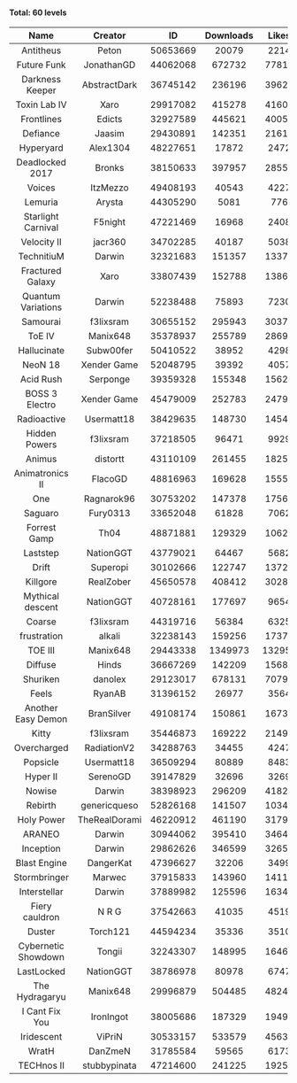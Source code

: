 #### Total: 60 levels

| Name | Creator | ID | Downloads | Likes |
|:---:|:---:|:---:|:---:|:---:|
| Antitheus | Peton | 50653669 | 20079 | 2214
| Future Funk | JonathanGD | 44062068 | 672732 | 77813
| Darkness Keeper | AbstractDark | 36745142 | 236196 | 39626
| Toxin Lab IV | Xaro | 29917082 | 415278 | 41607
| Frontlines | Edicts | 32927589 | 445621 | 40059
| Defiance | Jaasim | 29430891 | 142351 | 21617
| Hyperyard | Alex1304 | 48227651 | 17872 | 2472
| Deadlocked 2017 | Bronks | 38150633 | 397957 | 28554
| Voices | ItzMezzo | 49408193 | 40543 | 4227
| Lemuria | Arysta | 44305290 | 5081 | 776
| Starlight Carnival | F5night | 47221469 | 16968 | 2408
| Velocity II | jacr360 | 34702285 | 40187 | 5038
| TechnitiuM | Darwin | 32321683 | 151357 | 13379
| Fractured Galaxy  | Xaro | 33807439 | 152788 | 13869
| Quantum Variations | Darwin | 52238488 | 75893 | 7230
| Samourai | f3lixsram | 30655152 | 295943 | 30374
| ToE IV  | Manix648 | 35378937 | 255789 | 28693
| Hallucinate | Subw00fer | 50410522 | 38952 | 4298
| NeoN 18 | Xender Game | 52048795 | 39392 | 4057
| Acid Rush | Serponge | 39359328 | 155348 | 15625
| BOSS 3 Electro | Xender Game | 45479009 | 252783 | 24790
| Radioactive | Usermatt18 | 38429635 | 148730 | 14546
| Hidden Powers | f3lixsram | 37218505 | 96471 | 9929
| Animus | distortt | 43110109 | 261455 | 18255
| Animatronics II | FlacoGD | 48816963 | 169628 | 15559
| One | Ragnarok96 | 30753202 | 147378 | 17561
| Saguaro | Fury0313 | 33652048 | 61828 | 7062
| Forrest Gamp | Th04 | 48871881 | 129329 | 10622
| Laststep | NationGGT | 43779021 | 64467 | 5682
| Drift | Superopi | 30102666 | 122747 | 13727
| Killgore | RealZober | 45650578 | 408412 | 30286
| Mythical descent | NationGGT | 40728161 | 177697 | 9654
| Coarse | f3lixsram | 44319716 | 56384 | 6325
| frustration | alkali | 32238143 | 159256 | 17377
| TOE III | Manix648 | 29443338 | 1349973 | 132951
| Diffuse | Hinds | 36667269 | 142209 | 15683
| Shuriken | danolex | 29123017 | 678131 | 70794
| Feels | RyanAB | 31396152 | 26977 | 3564
| Another Easy Demon | BranSilver | 49108174 | 150861 | 16738
| Kitty | f3lixsram | 35446873 | 169222 | 21492
| Overcharged | RadiationV2 | 34288763 | 34455 | 4247
| Popsicle | Usermatt18 | 36509294 | 80889 | 8483
| Hyper II | SerenoGD | 39147829 | 32696 | 3269
| Nowise | Darwin | 38398923 | 296209 | 41821
| Rebirth | genericqueso | 52826168 | 141507 | 10342
| Holy Power | TheRealDorami | 46220912 | 461190 | 31794
| ARANEO | Darwin | 30944062 | 395410 | 34642
| Inception | Darwin | 29862626 | 346599 | 32655
| Blast Engine | DangerKat | 47396627 | 32206 | 3499
| Stormbringer | Marwec | 37915833 | 143960 | 14113
| Interstellar | Darwin | 37889982 | 125596 | 16346
| Fiery cauldron | N R G | 37542663 | 41035 | 4519
| Duster | Torch121 | 44594234 | 35336 | 3510
| Cybernetic Showdown  | Tongii | 32243307 | 148995 | 16461
| LastLocked | NationGGT | 38786978 | 80978 | 6747
| The Hydragaryu | Manix648 | 29996879 | 504485 | 48245
| I Cant Fix You | IronIngot | 38005686 | 187329 | 19498
| Iridescent | ViPriN | 30533157 | 533579 | 45634
| WratH | DanZmeN | 31785584 | 59565 | 6173
| TECHnos II | stubbypinata | 47214600 | 241225 | 19251
